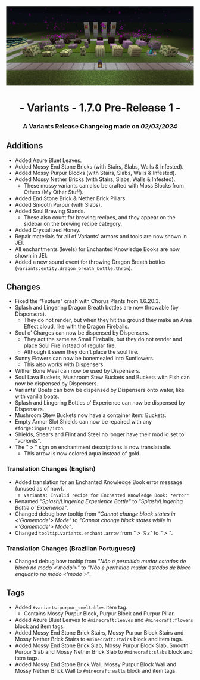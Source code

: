 <div style="text-align: center;"> <img src=ChangelogPhoto.png width="1500"> </div>

# <div style="text-align: center;">- Variants - 1.7.0 Pre-Release 1 -</div>
### <div style="text-align: center;">A Variants Release Changelog made on *02/03/2024*</div>

## Additions
- Added Azure Bluet Leaves.
- Added Mossy End Stone Bricks (with Stairs, Slabs, Walls & Infested).
- Added Mossy Purpur Blocks (with Stairs, Slabs, Walls & Infested).
- Added Mossy Nether Bricks (with Stairs, Slabs, Walls & Infested).
  - These mossy variants can also be crafted with Moss Blocks from Others (My Other Stuff).
- Added End Stone Brick & Nether Brick Pillars.
- Added Smooth Purpur (with Slabs).
- Added Soul Brewing Stands.
  - These also count for brewing recipes, and they appear on the sidebar on the brewing recipe category.
- Added Crystallized Honey.
- Repair materials for all of Variants' armors and tools are now shown in JEI.
- All enchantments (levels) for Enchanted Knowledge Books are now shown in JEI.
- Added a new sound event for throwing Dragon Breath bottles (`variants:entity.dragon_breath_bottle.throw`).

## Changes
- Fixed the *"Feature"* crash with Chorus Plants from 1.6.20.3.
- Splash and Lingering Dragon Breath bottles are now throwable (by Dispensers).
  - They do not render, but when they hit the ground they make an Area Effect cloud, like with the Dragon Fireballs.
- Soul o' Charges can now be dispensed by Dispensers.
  - They act the same as Small Fireballs, but they do not render and place Soul Fire instead of regular fire.
  - Although it seem they don't place the soul fire.
- Sunny Flowers can now be bonemealed into Sunflowers.
  - This also works with Dispensers.
- Wither Bone Meal can now be used by Dispensers.
- Soul Lava Buckets, Mushroom Stew Buckets and Buckets with Fish can now be dispensed by Dispensers.
- Variants' Boats can bow be dispensed by Dispensers onto water, like with vanilla boats.
- Splash and Lingering Bottles o' Experience can now be dispensed by Dispensers.
- Mushroom Stew Buckets now have a container item: Buckets.
- Empty Armor Slot Shields can now be repaired with any `#forge:ingots/iron`.
- Shields, Shears and Flint and Steel no longer have their mod id set to *"variants"*.
- The " > " sign on enchantment descriptions is now translatable.
  - This arrow is now colored aqua instead of gold.

### Translation Changes (English)
- Added translation for an Enchanted Knowledge Book error message (unused as of now).
  - `Variants: Invalid recipe for Enchanted Knowledge Book: *error*`
- Renamed *"Splash/Lingering Experience Bottle"* to *"Splash/Lingering Bottle o' Experience"*.
- Changed debug bow tooltip from *"Cannot change block states in <'Gamemode'> Mode"* to *"Cannot change block states while in <'Gamemode'> Mode"*.
- Changed `tooltip.variants.enchant.arrow` from *" > %s"* to *" > "*.

### Translation Changes (Brazilian Portuguese)
- Changed debug bow tooltip from *"Não é permitido mudar estados de bloco no modo <'modo'>"* to *"Não é permitido mudar estados de bloco enquanto no modo <'modo'>"*.

## Tags
- Added `#variants:purpur_smeltables` item tag.
  - Contains Mossy Purpur Block, Purpur Block and Purpur Pillar.
- Added Azure Bluet Leaves to `#minecraft:leaves` and `#minecraft:flowers` block and item tags.
- Added Mossy End Stone Brick Stairs, Mossy Purpur Block Stairs and Mossy Nether Brick Stairs to `#minecraft:stairs` block and item tags.
- Added Mossy End Stone Brick Slab, Mossy Purpur Block Slab, Smooth Purpur Slab and Mossy Nether Brick Slab to `#minecraft:slabs` block and item tags.
- Added Mossy End Stone Brick Wall, Mossy Purpur Block Wall and Mossy Nether Brick Wall to `#minecraft:walls` block and item tags.